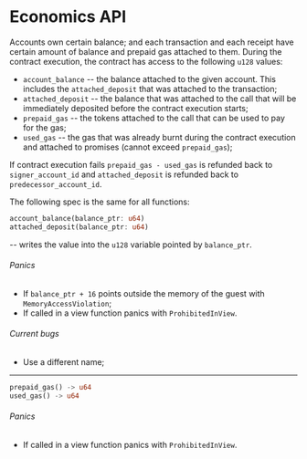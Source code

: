 # Economics API

Accounts own certain balance; and each transaction and each receipt have certain amount of balance and prepaid gas
attached to them.
During the contract execution, the contract has access to the following `u128` values:

- `account_balance` -- the balance attached to the given account. This includes the `attached_deposit` that was attached
  to the transaction;
- `attached_deposit` -- the balance that was attached to the call that will be immediately deposited before
  the contract execution starts;
- `prepaid_gas` -- the tokens attached to the call that can be used to pay for the gas;
- `used_gas` -- the gas that was already burnt during the contract execution and attached to promises (cannot exceed `prepaid_gas`);

If contract execution fails `prepaid_gas - used_gas` is refunded back to `signer_account_id` and `attached_deposit`
is refunded back to `predecessor_account_id`.

The following spec is the same for all functions:

```rust
account_balance(balance_ptr: u64)
attached_deposit(balance_ptr: u64)

```

-- writes the value into the `u128` variable pointed by `balance_ptr`.

###### Panics

- If `balance_ptr + 16` points outside the memory of the guest with `MemoryAccessViolation`;
- If called in a view function panics with `ProhibitedInView`.

###### Current bugs

- Use a different name;

---

```rust
prepaid_gas() -> u64
used_gas() -> u64
```

###### Panics

- If called in a view function panics with `ProhibitedInView`.
